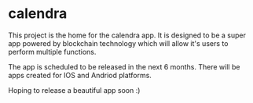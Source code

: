 # calendra

This project is the home for the calendra app. It is designed to be a super app powered by blockchain technology which will allow it's users to perform multiple functions.

The app is scheduled to be released in the next 6 months. There will be apps created for IOS and Andriod platforms. 

Hoping to release a beautiful app soon :)


